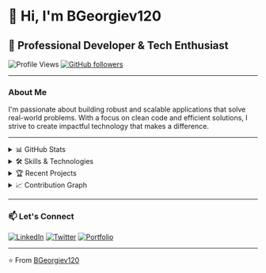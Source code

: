 # 👋 Hi, I'm BGeorgiev120

## 💼 Professional Developer & Tech Enthusiast

![Profile Views](https://komarev.com/ghpvc/?username=BGeorgiev120&color=brightgreen)
[![GitHub followers](https://img.shields.io/github/followers/BGeorgiev120?label=Follow&style=social)](https://github.com/BGeorgiev120)

---

### About Me

I'm passionate about building robust and scalable applications that solve real-world problems. With a focus on clean code and efficient solutions, I strive to create impactful technology that makes a difference.

---

<details>
<summary>📊 GitHub Stats</summary>
<br>

![BGeorgiev120's GitHub stats](https://github-readme-stats.vercel.app/api?username=BGeorgiev120&show_icons=true&theme=tokyonight)

![Top Languages](https://github-readme-stats.vercel.app/api/top-langs/?username=BGeorgiev120&layout=compact&theme=tokyonight)

![GitHub Streak](https://github-readme-streak-stats.herokuapp.com/?user=BGeorgiev120&theme=tokyonight)

</details>

<details>
<summary>🛠️ Skills & Technologies</summary>
<br>

#### Languages
![JavaScript](https://img.shields.io/badge/-JavaScript-F7DF1E?style=flat-square&logo=javascript&logoColor=black)
![TypeScript](https://img.shields.io/badge/-TypeScript-3178C6?style=flat-square&logo=typescript&logoColor=white)
![Python](https://img.shields.io/badge/-Python-3776AB?style=flat-square&logo=python&logoColor=white)
![HTML5](https://img.shields.io/badge/-HTML5-E34F26?style=flat-square&logo=html5&logoColor=white)
![CSS3](https://img.shields.io/badge/-CSS3-1572B6?style=flat-square&logo=css3&logoColor=white)

#### Frameworks & Libraries
![React](https://img.shields.io/badge/-React-61DAFB?style=flat-square&logo=react&logoColor=black)
![Node.js](https://img.shields.io/badge/-Node.js-339933?style=flat-square&logo=node.js&logoColor=white)
![Express](https://img.shields.io/badge/-Express-000000?style=flat-square&logo=express&logoColor=white)
![Next.js](https://img.shields.io/badge/-Next.js-000000?style=flat-square&logo=next.js&logoColor=white)

#### Tools & Platforms
![Git](https://img.shields.io/badge/-Git-F05032?style=flat-square&logo=git&logoColor=white)
![GitHub](https://img.shields.io/badge/-GitHub-181717?style=flat-square&logo=github&logoColor=white)
![VS Code](https://img.shields.io/badge/-VS%20Code-007ACC?style=flat-square&logo=visual-studio-code&logoColor=white)
![Docker](https://img.shields.io/badge/-Docker-2496ED?style=flat-square&logo=docker&logoColor=white)

</details>

<details>
<summary>🏆 Recent Projects</summary>
<br>

[![Project Card](https://github-readme-stats.vercel.app/api/pin/?username=BGeorgiev120&repo=PROJECT_NAME&theme=tokyonight)](https://github.com/BGeorgiev120/PROJECT_NAME)

</details>

<details>
<summary>📈 Contribution Graph</summary>
<br>

![Activity Graph](https://activity-graph.herokuapp.com/graph?username=BGeorgiev120&theme=github)

</details>

---

### 📫 Let's Connect

[![LinkedIn](https://img.shields.io/badge/-LinkedIn-0A66C2?style=flat-square&logo=linkedin&logoColor=white)](https://linkedin.com/in/YOURLINKEDIN)
[![Twitter](https://img.shields.io/badge/-Twitter-1DA1F2?style=flat-square&logo=twitter&logoColor=white)](https://twitter.com/YOURTWITTER)
[![Portfolio](https://img.shields.io/badge/-Portfolio-000000?style=flat-square&logo=safari&logoColor=white)](https://YOURWEBSITE.com)

---

⭐️ From [BGeorgiev120](https://github.com/BGeorgiev120)